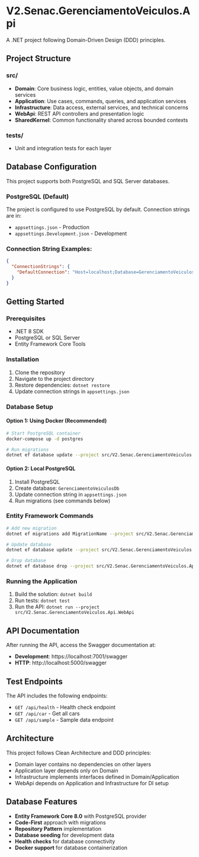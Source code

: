 # V2.Senac.GerenciamentoVeiculos.Api

A .NET project following Domain-Driven Design (DDD) principles.

## Project Structure

### src/

- **Domain**: Core business logic, entities, value objects, and domain services
- **Application**: Use cases, commands, queries, and application services
- **Infrastructure**: Data access, external services, and technical concerns
- **WebApi**: REST API controllers and presentation logic
- **SharedKernel**: Common functionality shared across bounded contexts

### tests/

- Unit and integration tests for each layer

## Database Configuration

This project supports both PostgreSQL and SQL Server databases.

### PostgreSQL (Default)

The project is configured to use PostgreSQL by default. Connection strings are in:

- `appsettings.json` - Production
- `appsettings.Development.json` - Development

### Connection String Examples:

```json
{
  "ConnectionStrings": {
    "DefaultConnection": "Host=localhost;Database=GerenciamentoVeiculosDb;Username=postgres;Password=yourpassword123;Port=5432"
  }
}
```

## Getting Started

### Prerequisites

- .NET 8 SDK
- PostgreSQL or SQL Server
- Entity Framework Core Tools

### Installation

1. Clone the repository
2. Navigate to the project directory
3. Restore dependencies: `dotnet restore`
4. Update connection strings in `appsettings.json`

### Database Setup

#### Option 1: Using Docker (Recommended)

```bash
# Start PostgreSQL container
docker-compose up -d postgres

# Run migrations
dotnet ef database update --project src/V2.Senac.GerenciamentoVeiculos.Api.Infrastructure --startup-project src/V2.Senac.GerenciamentoVeiculos.Api.WebApi
```

#### Option 2: Local PostgreSQL

1. Install PostgreSQL
2. Create database: `GerenciamentoVeiculosDb`
3. Update connection string in `appsettings.json`
4. Run migrations (see commands below)

### Entity Framework Commands

```bash
# Add new migration
dotnet ef migrations add MigrationName --project src/V2.Senac.GerenciamentoVeiculos.Api.Infrastructure --startup-project src/V2.Senac.GerenciamentoVeiculos.Api.WebApi

# Update database
dotnet ef database update --project src/V2.Senac.GerenciamentoVeiculos.Api.Infrastructure --startup-project src/V2.Senac.GerenciamentoVeiculos.Api.WebApi

# Drop database
dotnet ef database drop --project src/V2.Senac.GerenciamentoVeiculos.Api.Infrastructure --startup-project src/V2.Senac.GerenciamentoVeiculos.Api.WebApi
```

### Running the Application

1. Build the solution: `dotnet build`
2. Run tests: `dotnet test`
3. Run the API: `dotnet run --project src/V2.Senac.GerenciamentoVeiculos.Api.WebApi`

## API Documentation

After running the API, access the Swagger documentation at:

- **Development**: https://localhost:7001/swagger
- **HTTP**: http://localhost:5000/swagger

## Test Endpoints

The API includes the following endpoints:

- `GET /api/health` - Health check endpoint
- `GET /api/car` - Get all cars
- `GET /api/sample` - Sample data endpoint

## Architecture

This project follows Clean Architecture and DDD principles:

- Domain layer contains no dependencies on other layers
- Application layer depends only on Domain
- Infrastructure implements interfaces defined in Domain/Application
- WebApi depends on Application and Infrastructure for DI setup

## Database Features

- **Entity Framework Core 8.0** with PostgreSQL provider
- **Code-First** approach with migrations
- **Repository Pattern** implementation
- **Database seeding** for development data
- **Health checks** for database connectivity
- **Docker support** for database containerization
